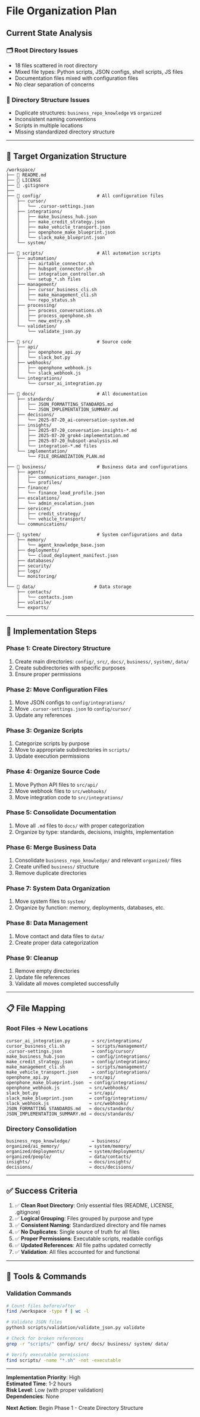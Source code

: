 # File Organization Plan

## Current State Analysis

### 🗂️ **Root Directory Issues**
- 18 files scattered in root directory
- Mixed file types: Python scripts, JSON configs, shell scripts, JS files
- Documentation files mixed with configuration files
- No clear separation of concerns

### 📁 **Directory Structure Issues**
- Duplicate structures: `business_repo_knowledge` vs `organized`
- Inconsistent naming conventions
- Scripts in multiple locations
- Missing standardized directory structure

---

## 🎯 **Target Organization Structure**

```
/workspace/
├── 📄 README.md
├── 📄 LICENSE
├── 📄 .gitignore
├── 
├── 📁 config/                     # All configuration files
│   ├── cursor/
│   │   └── .cursor-settings.json
│   ├── integrations/
│   │   ├── make_business_hub.json
│   │   ├── make_credit_strategy.json
│   │   ├── make_vehicle_transport.json
│   │   ├── openphone_make_blueprint.json
│   │   └── slack_make_blueprint.json
│   └── system/
│
├── 📁 scripts/                    # All automation scripts
│   ├── automation/
│   │   ├── airtable_connector.sh
│   │   ├── hubspot_connector.sh
│   │   ├── integration_controller.sh
│   │   └── setup_*.sh files
│   ├── management/
│   │   ├── cursor_business_cli.sh
│   │   ├── make_management_cli.sh
│   │   └── repo_status.sh
│   ├── processing/
│   │   ├── process_conversations.sh
│   │   ├── process_openphone.sh
│   │   └── new_entry.sh
│   └── validation/
│       └── validate_json.py
│
├── 📁 src/                        # Source code
│   ├── api/
│   │   ├── openphone_api.py
│   │   └── slack_bot.py
│   ├── webhooks/
│   │   ├── openphone_webhook.js
│   │   └── slack_webhook.js
│   └── integrations/
│       └── cursor_ai_integration.py
│
├── 📁 docs/                       # All documentation
│   ├── standards/
│   │   ├── JSON_FORMATTING_STANDARDS.md
│   │   └── JSON_IMPLEMENTATION_SUMMARY.md
│   ├── decisions/
│   │   └── 2025-07-20_ai-conversation-system.md
│   ├── insights/
│   │   ├── 2025-07-20_conversation-insights-*.md
│   │   ├── 2025-07-20_grok4-implementation.md
│   │   ├── 2025-07-20_hubspot-analysis.md
│   │   └── integration-*.md files
│   └── implementation/
│       └── FILE_ORGANIZATION_PLAN.md
│
├── 📁 business/                   # Business data and configurations
│   ├── agents/
│   │   ├── communications_manager.json
│   │   └── profiles/
│   ├── finance/
│   │   └── finance_lead_profile.json
│   ├── escalations/
│   │   └── admin_escalation.json
│   ├── services/
│   │   ├── credit_strategy/
│   │   └── vehicle_transport/
│   └── communications/
│
├── 📁 system/                     # System configurations and data
│   ├── memory/
│   │   └── agent_knowledge_base.json
│   ├── deployments/
│   │   └── cloud_deployment_manifest.json
│   ├── databases/
│   ├── security/
│   ├── logs/
│   └── monitoring/
│
└── 📁 data/                      # Data storage
    ├── contacts/
    │   └── contacts.json
    ├── volatile/
    └── exports/
```

---

## 🚀 **Implementation Steps**

### Phase 1: Create Directory Structure
1. Create main directories: `config/`, `src/`, `docs/`, `business/`, `system/`, `data/`
2. Create subdirectories with specific purposes
3. Ensure proper permissions

### Phase 2: Move Configuration Files
1. Move JSON configs to `config/integrations/`
2. Move `.cursor-settings.json` to `config/cursor/`
3. Update any references

### Phase 3: Organize Scripts
1. Categorize scripts by purpose
2. Move to appropriate subdirectories in `scripts/`
3. Update execution permissions

### Phase 4: Organize Source Code
1. Move Python API files to `src/api/`
2. Move webhook files to `src/webhooks/`
3. Move integration code to `src/integrations/`

### Phase 5: Consolidate Documentation
1. Move all `.md` files to `docs/` with proper categorization
2. Organize by type: standards, decisions, insights, implementation

### Phase 6: Merge Business Data
1. Consolidate `business_repo_knowledge/` and relevant `organized/` files
2. Create unified `business/` structure
3. Remove duplicate directories

### Phase 7: System Data Organization
1. Move system files to `system/`
2. Organize by function: memory, deployments, databases, etc.

### Phase 8: Data Management
1. Move contact and data files to `data/`
2. Create proper data categorization

### Phase 9: Cleanup
1. Remove empty directories
2. Update file references
3. Validate all moves completed successfully

---

## 📋 **File Mapping**

### Root Files → New Locations
```
cursor_ai_integration.py        → src/integrations/
cursor_business_cli.sh          → scripts/management/
.cursor-settings.json           → config/cursor/
make_business_hub.json          → config/integrations/
make_credit_strategy.json       → config/integrations/
make_management_cli.sh          → scripts/management/
make_vehicle_transport.json     → config/integrations/
openphone_api.py               → src/api/
openphone_make_blueprint.json  → config/integrations/
openphone_webhook.js           → src/webhooks/
slack_bot.py                   → src/api/
slack_make_blueprint.json      → config/integrations/
slack_webhook.js               → src/webhooks/
JSON_FORMATTING_STANDARDS.md   → docs/standards/
JSON_IMPLEMENTATION_SUMMARY.md → docs/standards/
```

### Directory Consolidation
```
business_repo_knowledge/        → business/
organized/ai_memory/           → system/memory/
organized/deployments/         → system/deployments/
organized/people/              → data/contacts/
insights/                      → docs/insights/
decisions/                     → docs/decisions/
```

---

## ✅ **Success Criteria**

1. ✅ **Clean Root Directory**: Only essential files (README, LICENSE, .gitignore)
2. ✅ **Logical Grouping**: Files grouped by purpose and type
3. ✅ **Consistent Naming**: Standardized directory and file names
4. ✅ **No Duplicates**: Single source of truth for all files
5. ✅ **Proper Permissions**: Executable scripts, readable configs
6. ✅ **Updated References**: All file paths updated correctly
7. ✅ **Validation**: All files accounted for and functional

---

## 🔧 **Tools & Commands**

### Validation Commands
```bash
# Count files before/after
find /workspace -type f | wc -l

# Validate JSON files
python3 scripts/validation/validate_json.py validate

# Check for broken references
grep -r "scripts/" config/ src/ docs/ business/ system/ data/

# Verify executable permissions
find scripts/ -name "*.sh" -not -executable
```

---

**Implementation Priority**: High  
**Estimated Time**: 1-2 hours  
**Risk Level**: Low (with proper validation)  
**Dependencies**: None  

**Next Action**: Begin Phase 1 - Create Directory Structure